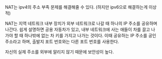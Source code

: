 NAT는 ipv4의 주소 부족 문제를 해결해줄 수 있다. (하지만 ipv6으로 해결하는게 이상적)

NAT는 지역 네트워크 내부 장치가 외부 네트워크로 나갈 때 하나의 IP 주소를 공유하며 나간다.
쉽게 설명하면 공용 자동차가 있고, 내부 네트워크에 사는 애들이 차를 끌고 나가야 할 때 하나밖에 없는 차 키를 가지고 나가는 것이다.
이때 공유하는 IP 주소를 공인 주소라고 하며, 출발지 포트 번호와는 다른 포트 번호를 사용한다.

자신의 실제 주소를 외부에 알리지 않기 때문에 보안성이 높다.